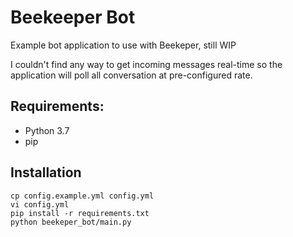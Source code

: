 # Beekeeper Bot
Example bot application to use with Beekeper, still WIP

I couldn't find any way to get incoming messages real-time so the application will poll all conversation at pre-configured rate. 

## Requirements:
- Python 3.7
- pip

## Installation
```
cp config.example.yml config.yml
vi config.yml
pip install -r requirements.txt
python beekeper_bot/main.py
```